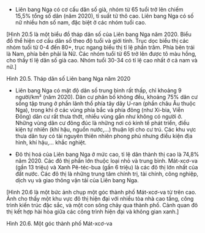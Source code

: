 - Liên bang Nga có cơ cấu dân số già, nhóm từ 65 tuổi trở lên chiếm 15,5% tổng số dân (năm 2020), tỉ suất tử thô cao. Liên bang Nga có số nữ nhiều hơn số nam, đặc biệt ở các nhóm tuổi cao.

[Hình 20.5 là một biểu đồ tháp dân số của Liên bang Nga năm 2020. Biểu đồ thể hiện cơ cấu dân số theo độ tuổi và giới tính. Trục dọc biểu thị các nhóm tuổi từ 0-4 đến 80+, trục ngang biểu thị tỉ lệ phần trăm. Phía bên trái là Nam, phía bên phải là Nữ. Các nhóm tuổi từ 65 trở lên được tô màu hồng, cho thấy tỉ lệ dân số già cao. Nhóm tuổi 30-34 có tỉ lệ cao nhất ở cả nam và nữ.]

Hình 20.5. Tháp dân số Liên bang Nga năm 2020

- Liên bang Nga có mật độ dân số trung bình rất thấp, chỉ khoảng 9 người/km² (năm 2020). Dân cư phân bố không đều, khoảng 75% dân cư sống tập trung ở phần lãnh thổ phía tây dãy U-ran (phần châu Âu thuộc Nga), trong khi ở các vùng phía bắc và phía đông (như Xi-bia, Viễn Đông) dân cư rất thưa thớt, nhiều vùng gần như không có người ở. Những vùng dân cư đông đúc là những nơi có kinh tế phát triển, điều kiện tự nhiên (khí hậu, nguồn nước,...) thuận lợi cho cư trú. Các khu vực thưa dân tuy có tài nguyên thiên nhiên phong phú nhưng điều kiện địa hình, khí hậu,... khắc nghiệt.

- Đô thị hoá của Liên bang Nga ở mức cao, tỉ lệ dân thành thị cao là 74,8% năm 2020. Các đô thị phần lớn thuộc loại nhỏ và trung bình. Mát-xcơ-va (gần 13 triệu) và Xanh Pê-téc-bua (gần 6 triệu) là các đô thị lớn nhất của đất nước. Các đô thị là những trung tâm chính trị, tài chính, công nghiệp, dịch vụ và giao thông vận tải của Liên bang Nga.

[Hình 20.6 là một bức ảnh chụp một góc thành phố Mát-xcơ-va từ trên cao. Ảnh cho thấy một khu vực đô thị hiện đại với nhiều tòa nhà cao tầng, công trình kiến trúc đặc sắc, và một con sông chảy qua thành phố. Cảnh quan đô thị kết hợp hài hòa giữa các công trình hiện đại và không gian xanh.]

Hình 20.6. Một góc thành phố Mát-xcơ-va